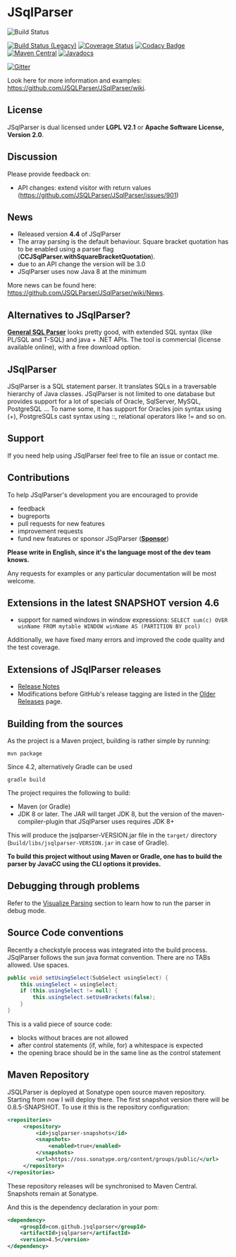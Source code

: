 # JSqlParser

![Build Status](https://github.com/JSQLParser/JSqlParser/actions/workflows/maven.yml/badge.svg)

[![Build Status (Legacy)](https://travis-ci.com/JSQLParser/JSqlParser.svg?branch=master)](https://travis-ci.com/JSQLParser/JSqlParser)   [![Coverage Status](https://coveralls.io/repos/JSQLParser/JSqlParser/badge.svg?branch=master)](https://coveralls.io/r/JSQLParser/JSqlParser?branch=master)
[![Codacy Badge](https://app.codacy.com/project/badge/Grade/6f9a2d7eb98f45969749e101322634a1)](https://www.codacy.com/gh/JSQLParser/JSqlParser/dashboard?utm_source=github.com&amp;utm_medium=referral&amp;utm_content=JSQLParser/JSqlParser&amp;utm_campaign=Badge_Grade)
[![Maven Central](https://maven-badges.herokuapp.com/maven-central/com.github.jsqlparser/jsqlparser/badge.svg)](http://maven-badges.herokuapp.com/maven-central/com.github.jsqlparser/jsqlparser)
[![Javadocs](https://www.javadoc.io/badge/com.github.jsqlparser/jsqlparser.svg)](https://www.javadoc.io/doc/com.github.jsqlparser/jsqlparser)

[![Gitter](https://badges.gitter.im/JSQLParser/JSqlParser.svg)](https://gitter.im/JSQLParser/JSqlParser?utm_source=badge&utm_medium=badge&utm_campaign=pr-badge)

Look here for more information and examples: https://github.com/JSQLParser/JSqlParser/wiki.
 
## License

JSqlParser is dual licensed under **LGPL V2.1** or **Apache Software License, Version 2.0**.

## Discussion

Please provide feedback on:

* API changes: extend visitor with return values (https://github.com/JSQLParser/JSqlParser/issues/901)

## News
* Released version **4.4** of JSqlParser
* The array parsing is the default behaviour. Square bracket quotation has to be enabled using 
  a parser flag (**CCJSqlParser.withSquareBracketQuotation**).
* due to an API change the version will be 3.0
* JSqlParser uses now Java 8 at the minimum

More news can be found here: https://github.com/JSQLParser/JSqlParser/wiki/News.

## Alternatives to JSqlParser?
[**General SQL Parser**](http://www.sqlparser.com/features/introduce.php?utm_source=github-jsqlparser&utm_medium=text-general) looks pretty good, with extended SQL syntax (like PL/SQL and T-SQL) and java + .NET APIs. The tool is commercial (license available online), with a free download option.

## JSqlParser

JSqlParser is a SQL statement parser. It translates SQLs in a traversable hierarchy of Java classes. JSqlParser is not limited to one database but provides support for a lot of specials of Oracle, SqlServer, MySQL, PostgreSQL ... To name some, it has support for Oracles join syntax using (+), PostgreSQLs cast syntax using ::, relational operators like != and so on.

## Support
If you need help using JSqlParser feel free to file an issue or contact me.

## Contributions
To help JSqlParser's development you are encouraged to provide 
* feedback
* bugreports
* pull requests for new features
* improvement requests
* fund new features or sponsor JSqlParser ([**Sponsor**](https://www.paypal.me/wumpz))

**Please write in English, since it's the language most of the dev team knows.**

Any requests for examples or any particular documentation will be most welcome.

## Extensions in the latest SNAPSHOT version 4.6

* support for named windows in window expressions: `SELECT sum(c) OVER winName FROM mytable WINDOW winName AS (PARTITION BY pcol)`

Additionally, we have fixed many errors and improved the code quality and the test coverage.

## Extensions of JSqlParser releases

* [Release Notes](https://github.com/JSQLParser/JSqlParser/releases)
* Modifications before GitHub's release tagging are listed in the [Older Releases](https://github.com/JSQLParser/JSqlParser/wiki/Older-Releases) page.

## Building from the sources

As the project is a Maven project, building is rather simple by running:
```shell
mvn package
```

Since 4.2, alternatively Gradle can be used
```shell
gradle build
```
    
The project requires the following to build:
- Maven (or Gradle)
- JDK 8 or later. The JAR will target JDK 8, but the version of the maven-compiler-plugin that JSqlParser uses requires JDK 8+

This will produce the jsqlparser-VERSION.jar file in the `target/` directory (`build/libs/jsqlparser-VERSION.jar` in case of Gradle).

**To build this project without using Maven or Gradle, one has to build the parser by JavaCC using the CLI options it provides.**

## Debugging through problems

Refer to the [Visualize Parsing](https://github.com/JSQLParser/JSqlParser/wiki/Examples-of-SQL-parsing#visualize-parsing) section to learn how to run the parser in debug mode.

## Source Code conventions

Recently a checkstyle process was integrated into the build process. JSqlParser follows the sun java format convention. There are no TABs allowed. Use spaces.

```java
public void setUsingSelect(SubSelect usingSelect) {
    this.usingSelect = usingSelect;
    if (this.usingSelect != null) {
        this.usingSelect.setUseBrackets(false);
    }
}
```

This is a valid piece of source code:
* blocks without braces are not allowed
* after control statements (if, while, for) a whitespace is expected
* the opening brace should be in the same line as the control statement

## Maven Repository

JSQLParser is deployed at Sonatype open source maven repository. 
Starting from now I will deploy there. The first snapshot version there will be 0.8.5-SNAPSHOT.
To use it this is the repository configuration:

```xml
<repositories>
     <repository>
         <id>jsqlparser-snapshots</id>
         <snapshots>
             <enabled>true</enabled>
         </snapshots>
         <url>https://oss.sonatype.org/content/groups/public/</url>
     </repository>
</repositories>
```
These repository releases will be synchronised to Maven Central. Snapshots remain at Sonatype.

And this is the dependency declaration in your pom:
```xml
<dependency>
	<groupId>com.github.jsqlparser</groupId>
	<artifactId>jsqlparser</artifactId>
	<version>4.5</version>
</dependency>
```

